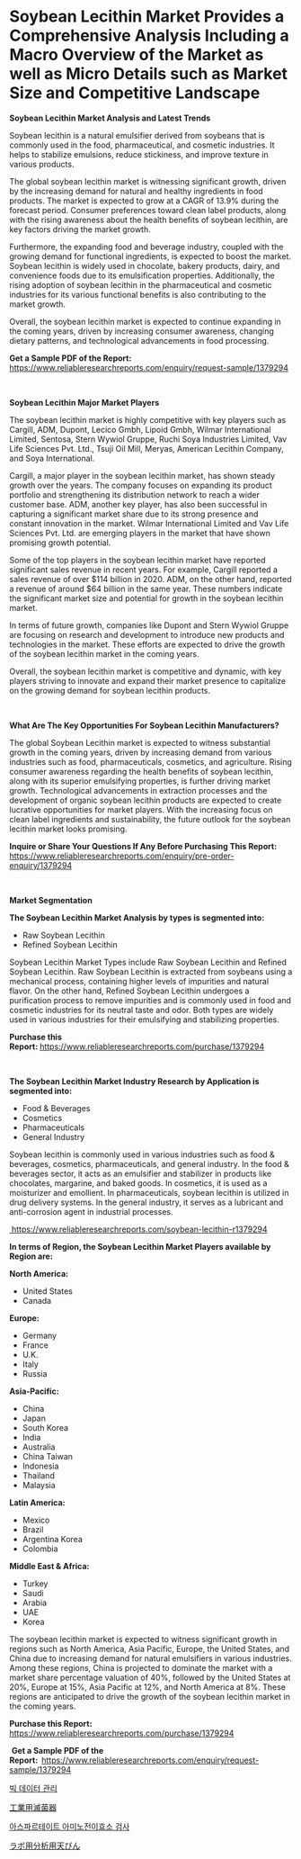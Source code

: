 <p><h1>Soybean Lecithin Market Provides a Comprehensive Analysis Including a Macro Overview of the Market as well as Micro Details such as Market Size and Competitive Landscape</h1></p><p><strong>Soybean Lecithin Market Analysis and Latest Trends</strong></p>
<p><p>Soybean lecithin is a natural emulsifier derived from soybeans that is commonly used in the food, pharmaceutical, and cosmetic industries. It helps to stabilize emulsions, reduce stickiness, and improve texture in various products.</p><p>The global soybean lecithin market is witnessing significant growth, driven by the increasing demand for natural and healthy ingredients in food products. The market is expected to grow at a CAGR of 13.9% during the forecast period. Consumer preferences toward clean label products, along with the rising awareness about the health benefits of soybean lecithin, are key factors driving the market growth.</p><p>Furthermore, the expanding food and beverage industry, coupled with the growing demand for functional ingredients, is expected to boost the market. Soybean lecithin is widely used in chocolate, bakery products, dairy, and convenience foods due to its emulsification properties. Additionally, the rising adoption of soybean lecithin in the pharmaceutical and cosmetic industries for its various functional benefits is also contributing to the market growth.</p><p>Overall, the soybean lecithin market is expected to continue expanding in the coming years, driven by increasing consumer awareness, changing dietary patterns, and technological advancements in food processing.</p></p>
<p><strong>Get a Sample PDF of the Report:&nbsp;</strong> <a href="https://www.reliableresearchreports.com/enquiry/request-sample/1379294">https://www.reliableresearchreports.com/enquiry/request-sample/1379294</a></p>
<p>&nbsp;</p>
<p><strong>Soybean Lecithin Major Market Players</strong></p>
<p><p>The soybean lecithin market is highly competitive with key players such as Cargill, ADM, Dupont, Lecico Gmbh, Lipoid Gmbh, Wilmar International Limited, Sentosa, Stern Wywiol Gruppe, Ruchi Soya Industries Limited, Vav Life Sciences Pvt. Ltd., Tsuji Oil Mill, Meryas, American Lecithin Company, and Soya International.</p><p>Cargill, a major player in the soybean lecithin market, has shown steady growth over the years. The company focuses on expanding its product portfolio and strengthening its distribution network to reach a wider customer base. ADM, another key player, has also been successful in capturing a significant market share due to its strong presence and constant innovation in the market. Wilmar International Limited and Vav Life Sciences Pvt. Ltd. are emerging players in the market that have shown promising growth potential.</p><p>Some of the top players in the soybean lecithin market have reported significant sales revenue in recent years. For example, Cargill reported a sales revenue of over $114 billion in 2020. ADM, on the other hand, reported a revenue of around $64 billion in the same year. These numbers indicate the significant market size and potential for growth in the soybean lecithin market.</p><p>In terms of future growth, companies like Dupont and Stern Wywiol Gruppe are focusing on research and development to introduce new products and technologies in the market. These efforts are expected to drive the growth of the soybean lecithin market in the coming years.</p><p>Overall, the soybean lecithin market is competitive and dynamic, with key players striving to innovate and expand their market presence to capitalize on the growing demand for soybean lecithin products.</p></p>
<p>&nbsp;</p>
<p><strong>What Are The Key Opportunities For Soybean Lecithin Manufacturers?</strong></p>
<p><p>The global Soybean Lecithin market is expected to witness substantial growth in the coming years, driven by increasing demand from various industries such as food, pharmaceuticals, cosmetics, and agriculture. Rising consumer awareness regarding the health benefits of soybean lecithin, along with its superior emulsifying properties, is further driving market growth. Technological advancements in extraction processes and the development of organic soybean lecithin products are expected to create lucrative opportunities for market players. With the increasing focus on clean label ingredients and sustainability, the future outlook for the soybean lecithin market looks promising.</p></p>
<p><strong>Inquire or Share Your Questions If Any Before Purchasing This Report:</strong> <a href="https://www.reliableresearchreports.com/enquiry/pre-order-enquiry/1379294">https://www.reliableresearchreports.com/enquiry/pre-order-enquiry/1379294</a></p>
<p>&nbsp;</p>
<p><strong>Market Segmentation</strong></p>
<p><strong>The Soybean Lecithin Market Analysis by types is segmented into:</strong></p>
<p><ul><li>Raw Soybean Lecithin</li><li>Refined Soybean Lecithin</li></ul></p>
<p><p>Soybean Lecithin Market Types include Raw Soybean Lecithin and Refined Soybean Lecithin. Raw Soybean Lecithin is extracted from soybeans using a mechanical process, containing higher levels of impurities and natural flavor. On the other hand, Refined Soybean Lecithin undergoes a purification process to remove impurities and is commonly used in food and cosmetic industries for its neutral taste and odor. Both types are widely used in various industries for their emulsifying and stabilizing properties.</p></p>
<p><strong>Purchase this Report:&nbsp;</strong><a href="https://www.reliableresearchreports.com/purchase/1379294">https://www.reliableresearchreports.com/purchase/1379294</a></p>
<p>&nbsp;</p>
<p><strong>The Soybean Lecithin Market Industry Research by Application is segmented into:</strong></p>
<p><ul><li>Food & Beverages</li><li>Cosmetics</li><li>Pharmaceuticals</li><li>General Industry</li></ul></p>
<p><p>Soybean lecithin is commonly used in various industries such as food & beverages, cosmetics, pharmaceuticals, and general industry. In the food & beverages sector, it acts as an emulsifier and stabilizer in products like chocolates, margarine, and baked goods. In cosmetics, it is used as a moisturizer and emollient. In pharmaceuticals, soybean lecithin is utilized in drug delivery systems. In the general industry, it serves as a lubricant and anti-corrosion agent in industrial processes.</p></p>
<p><a href="https://www.reliableresearchreports.com/soybean-lecithin-r1379294">&nbsp;https://www.reliableresearchreports.com/soybean-lecithin-r1379294</a></p>
<p><strong>In terms of Region, the Soybean Lecithin Market Players available by Region are:</strong></p>
<p>
    <p> <strong> North America: </strong>
        <ul>
            <li>United States</li>
            <li>Canada</li>
        </ul>
        </p> 
    <p> <strong> Europe: </strong>
        <ul>
            <li>Germany</li>
            <li>France</li>
            <li>U.K.</li>
            <li>Italy</li>
            <li>Russia</li>
        </ul>
        </p> 
    <p> <strong> Asia-Pacific: </strong>
        <ul>
            <li>China</li>
            <li>Japan</li>
            <li>South Korea</li>
            <li>India</li>
            <li>Australia</li>
            <li>China Taiwan</li>
            <li>Indonesia</li>
            <li>Thailand</li>
            <li>Malaysia</li>
        </ul>
        </p> 
    <p> <strong> Latin America: </strong>
        <ul>
            <li>Mexico</li>
            <li>Brazil</li>
            <li>Argentina Korea</li>
            <li>Colombia</li>
        </ul>
        </p> 
    <p> <strong> Middle East & Africa: </strong>
        <ul>
            <li>Turkey</li>
            <li>Saudi</li>
            <li>Arabia</li>
            <li>UAE</li>
            <li>Korea</li>
        </ul>
    </p>
    </p>
<p><p>The soybean lecithin market is expected to witness significant growth in regions such as North America, Asia Pacific, Europe, the United States, and China due to increasing demand for natural emulsifiers in various industries. Among these regions, China is projected to dominate the market with a market share percentage valuation of 40%, followed by the United States at 20%, Europe at 15%, Asia Pacific at 12%, and North America at 8%. These regions are anticipated to drive the growth of the soybean lecithin market in the coming years.</p></p>
<p><strong>Purchase this Report: </strong><a href="https://www.reliableresearchreports.com/purchase/1379294">https://www.reliableresearchreports.com/purchase/1379294</a></p>
<p>&nbsp;<strong>Get a Sample PDF of the Report:&nbsp;&nbsp;</strong><a href="https://www.reliableresearchreports.com/enquiry/request-sample/1379294">https://www.reliableresearchreports.com/enquiry/request-sample/1379294</a></p>
<p><strong></strong></p>
<p><p><a href="https://medium.com/@demarcuskuhlman/%EB%B9%85-%EB%8D%B0%EC%9D%B4%ED%84%B0-%EA%B4%80%EB%A6%AC-%EC%8B%9C%EC%9E%A5%EC%9D%80-%EC%8B%9C%EC%9E%A5-%EC%A0%90%EC%9C%A0%EC%9C%A8-%EC%8B%9C%EC%9E%A5-%EB%8F%99%ED%96%A5-%EB%B0%8F-%EC%8B%9C%EC%9E%A5-%EC%84%B1%EC%9E%A5%EC%97%90-%EB%8C%80%ED%95%9C-%EC%A0%95%EB%B3%B4%EB%A5%BC-%EC%A0%9C%EA%B3%B5%ED%95%A9%EB%8B%88%EB%8B%A4-d96894ab410d">빅 데이터 관리</a></p><p><a href="https://medium.com/@jewelmohr96/%E7%94%A3%E6%A5%AD%E7%94%A8%E6%AE%BA%E8%8F%8C%E5%99%A8%E5%B8%82%E5%A0%B4-2031%E5%B9%B4%E3%81%BE%E3%81%A7%E3%81%AE%E3%83%88%E3%83%AC%E3%83%B3%E3%83%89-%E4%BA%88%E6%B8%AC-%E7%AB%B6%E4%BA%89%E5%88%86%E6%9E%90-7179e578f255">工業用滅菌器</a></p><p><a href="https://medium.com/@bettietromp2023/%EC%95%84%EC%8A%A4%ED%8C%8C%EB%A5%B4%ED%83%80%ED%8A%B8-%EC%95%84%EB%AF%B8%EB%85%B8%EC%A0%84%EC%9D%B4%ED%9A%A8%EC%86%8C-%EC%8B%9C%ED%97%98-%EC%8B%9C%EC%9E%A5-%EB%B6%84%EC%84%9D-cagr-%EC%8B%9C%EC%9E%A5-%EC%84%B8%EB%B6%84%ED%99%94-%EB%B0%8F-%EA%B8%80%EB%A1%9C%EB%B2%8C-%EC%82%B0%EC%97%85-%EA%B0%9C%EC%9A%94-c9574ae9cc42">아스파르테이트 아미노전이효소 검사</a></p><p><a href="https://medium.com/@ronaldowens626/%E7%A0%94%E7%A9%B6%E5%AE%A4%E7%94%A8%E5%88%86%E6%9E%90%E5%A4%A9%E7%A7%A4%E5%B8%82%E5%A0%B4-%E5%B8%82%E5%A0%B4cagr-%E5%B8%82%E5%A0%B4%E3%83%88%E3%83%AC%E3%83%B3%E3%83%89-%E3%81%8A%E3%82%88%E3%81%B3%E6%88%90%E9%95%B7%E6%88%A6%E7%95%A5%E3%81%AB%E9%96%A2%E3%81%99%E3%82%8B%E6%B4%9E%E5%AF%9F-41a6da9298c4">ラボ用分析用天びん</a></p></p>